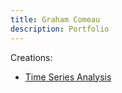 ```yaml
---
title: Graham Comeau
description: Portfolio
---
```


Creations:
- [Time Series Analysis](/time_series/index.md)
